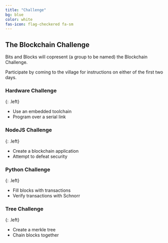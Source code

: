 ```yaml
---
title: "Challenge"
bg: blue
color: white
fas-icon: flag-checkered fa-sm
---
```


## The Blockchain Challenge
Bits and Blocks will copresent (a group to be named) the Blockchain Challenge.

Participate by coming to the village for instructions on either of the first two days.

### Hardware Challenge
{: .left}
* Use an embedded toolchain
* Program over a serial link

### NodeJS Challenge
{: .left}
* Create a blockchain application
* Attempt to defeat security

### Python Challenge
{: .left}
* Fill blocks with transactions
* Verify transactions with Schnorr

### Tree Challenge
{: .left}
* Create a merkle tree
* Chain blocks together

